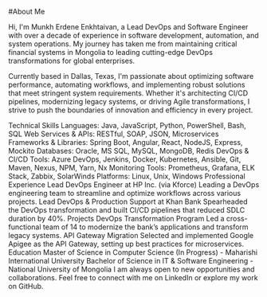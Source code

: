 #About Me

Hi, I'm Munkh Erdene Enkhtaivan, a Lead DevOps and Software Engineer with over a decade of experience in software development, automation, and system operations. My journey has taken me from maintaining critical financial systems in Mongolia to leading cutting-edge DevOps transformations for global enterprises.

Currently based in Dallas, Texas, I'm passionate about optimizing software performance, automating workflows, and implementing robust solutions that meet stringent system requirements. Whether it's architecting CI/CD pipelines, modernizing legacy systems, or driving Agile transformations, I strive to push the boundaries of innovation and efficiency in every project.

Technical Skills
Languages: Java, JavaScript, Python, PowerShell, Bash, SQL
Web Services & APIs: RESTful, SOAP, JSON, Microservices
Frameworks & Libraries: Spring Boot, Angular, React, NodeJS, Express, Mockito
Databases: Oracle, MS SQL, MySQL, MongoDB, Redis
DevOps & CI/CD Tools: Azure DevOps, Jenkins, Docker, Kubernetes, Ansible, Git, Maven, Nexus, NPM, Yarn, Nx
Monitoring Tools: Prometheus, Grafana, ELK Stack, Zabbix, SolarWinds
Platforms: Linux, Unix, Windows
Professional Experience
Lead DevOps Engineer at HP Inc. (via Kforce)
Leading a DevOps engineering team to streamline and optimize workflows across various projects.
Lead DevOps & Production Support at Khan Bank
Spearheaded the DevOps transformation and built CI/CD pipelines that reduced SDLC duration by 40%.
Projects
DevOps Transformation Program
Led a cross-functional team of 14 to modernize the bank’s applications and transform legacy systems.
API Gateway Migration
Selected and implemented Google Apigee as the API Gateway, setting up best practices for microservices.
Education
Master of Science in Computer Science (In Progress) - Maharishi International University
Bachelor of Science in IT & Software Engineering - National University of Mongolia
I am always open to new opportunities and collaborations. Feel free to connect with me on LinkedIn or explore my work on GitHub.
